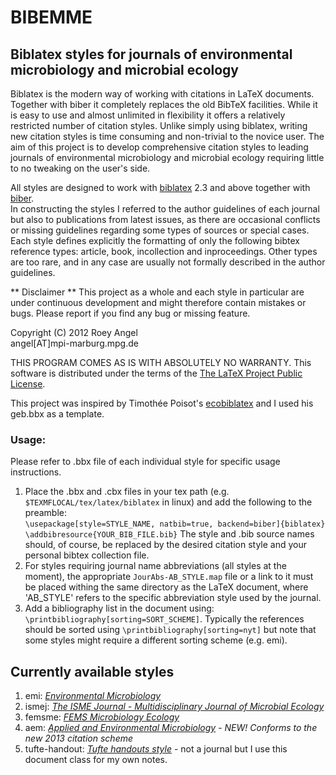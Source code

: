 # BIBEMME #
## Biblatex styles for journals of environmental microbiology and microbial ecology ##

Biblatex is the modern way of working with citations in LaTeX documents. Together with biber it completely replaces the old BibTeX facilities. While it is easy to use and almost unlimited in flexibility it offers a relatively restricted number of citation styles. Unlike simply using biblatex, writing new citation styles is time consuming and non-trivial to the novice user. The aim of this project is to develop comprehensive citation styles to leading journals of environmental microbiology and microbial ecology requiring little to no tweaking on the user's side.

All styles are designed to work with [biblatex](http://bit.ly/Sn6Bjx) 2.3 and above together with [biber](http://bit.ly/SjJLe6).  
In constructing the styles I referred to the author guidelines of each journal but also to publications from latest issues, as there are occasional conflicts or missing guidelines regarding some types of sources or special cases. Each style defines explicitly the formatting of only the following bibtex reference types: article, book, incollection and inproceedings. Other types are too rare, and in any case are usually not formally described in the author guidelines.


** Disclaimer **
This project as a whole and each style in particular are under continuous development and might therefore contain mistakes or bugs. Please report if you find any bug or missing feature.

Copyright (C) 2012 Roey Angel  
angel[AT]mpi-marburg.mpg.de

THIS PROGRAM COMES AS IS WITH ABSOLUTELY NO WARRANTY.
This software is distributed under the terms of the [The LaTeX Project Public License].

This project was inspired by Timothée Poisot's [ecobiblatex] and I used his geb.bbx as a template.

### Usage: ###
Please refer to .bbx file of each individual style for specific usage instructions.  

1. Place the .bbx and .cbx files in your tex path (e.g. `$TEXMFLOCAL/tex/latex/biblatex` in linux) and add the following to the preamble:  
`\usepackage[style=STYLE_NAME, natbib=true, backend=biber]{biblatex}`  
`\addbibresource{YOUR_BIB_FILE.bib}`
The style and .bib source names should, of course, be replaced by the desired citation style and your personal bibtex collection file.  
2. For styles requiring journal name abbreviations (all styles at the moment), the appropriate `JourAbs-AB_STYLE.map` file or a link to it must be placed withing the same directory as the LaTeX document, where 'AB_STYLE' refers to the specific abbreviation style used by the journal.  
3. Add a bibliography list in the document using: `\printbibliography[sorting=SORT_SCHEME]`. Typically the references should be sorted using `\printbibliography[sorting=nyt]` but note that some styles might require a different sorting scheme (e.g. emi).

## Currently available styles ##

1. emi:     [*Environmental Microbiology*]
2. ismej:   [*The ISME Journal - Multidisciplinary Journal of Microbial Ecology*]
3. femsme:  [*FEMS Microbiology Ecology*]
4. aem:     [*Applied and Environmental Microbiology*] - *NEW! Conforms to the new 2013 citation scheme*
5. tufte-handout: [*Tufte handouts style*] - not a journal but I use this document class for my own notes.

[biblatex]: http://bit.ly/Sn6Bjx
[biber]: http://bit.ly/SjJLe6
[The LaTeX Project Public License]: http://bit.ly/U8CgHn
[ecobiblatex]: http://bit.ly/10TlcHw
[*Environmental Microbiology*]: http://bit.ly/S5C6ie
[*The ISME Journal - Multidisciplinary Journal of Microbial Ecology*]: http://bit.ly/YgJwEf
[*FEMS Microbiology Ecology*]: http://bit.ly/TXNQku
[*Applied and Environmental Microbiology*]: http://bit.ly/RbpoSa
[*Tufte handouts style*]: http://bit.ly/Vjx3wk